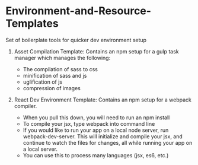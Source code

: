 # Environment-and-Resource-Templates
Set of boilerplate tools for quicker dev environment setup

1. Asset Compilation Template: Contains an npm setup for a gulp task manager which manages the following: 
	- The compilation of sass to css
	- minification of sass and js
	- uglification of js
	- compression of images 

2. React Dev Environment Template: Contains an npm setup for a webpack compiler.
	- When you pull this down, you will need to run an npm install
	- To compile your jsx, type webpack into command line
	- If you would like to run your app on a local node server, run webpack-dev-server. This will initialize and compile your jsx, and continue to watch the files for changes, all while running your app on a local server. 
	- You can use this to process many languages (jsx, es6, etc.)
